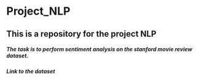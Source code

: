 # Project_NLP

## This is a repository for the project NLP

##### The task is to perform sentiment analysis on the stanford movie review dataset.

##### Link to the dataset <a id='https://ai.stanford.edu/~amaas/data/sentiment/'></a>
